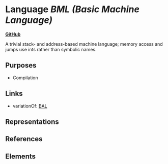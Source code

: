 # Language _BML (Basic Machine Language)_
**[GitHub](https://github.com/softlang/yas/blob/master/languages/BML)**

A trivial stack- and address-based machine language; memory access and jumps use ints rather than symbolic names.

## Purposes
* Compilation

## Links
* variationOf: [BAL](http://softlang.github.io/yas/languages/BAL.html)

## Representations

## References

## Elements
